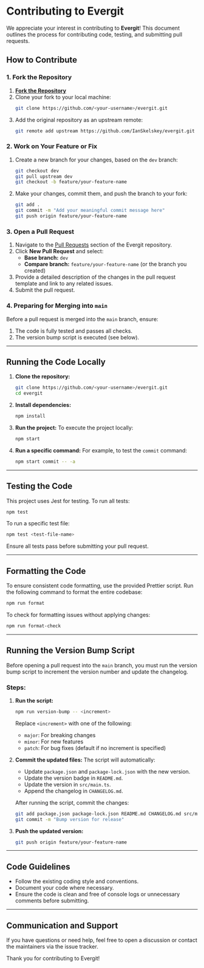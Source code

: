 # Contributing to Evergit

We appreciate your interest in contributing to **Evergit**! This document outlines the process for contributing code, testing, and submitting pull requests.

## How to Contribute

### 1. Fork the Repository

1. [**Fork the Repository**](https://github.com/IanSkelskey/evergit/fork)
2. Clone your fork to your local machine:
    ```bash
    git clone https://github.com/<your-username>/evergit.git
    ```
3. Add the original repository as an upstream remote:
    ```bash
    git remote add upstream https://github.com/IanSkelskey/evergit.git
    ```

### 2. Work on Your Feature or Fix

1. Create a new branch for your changes, based on the `dev` branch:
    ```bash
    git checkout dev
    git pull upstream dev
    git checkout -b feature/your-feature-name
    ```
2. Make your changes, commit them, and push the branch to your fork:
    ```bash
    git add .
    git commit -m "Add your meaningful commit message here"
    git push origin feature/your-feature-name
    ```

### 3. Open a Pull Request

1. Navigate to the [Pull Requests](https://github.com/IanSkelskey/evergit/pulls) section of the Evergit repository.
2. Click **New Pull Request** and select:
    - **Base branch:** `dev`
    - **Compare branch:** `feature/your-feature-name` (or the branch you created)
3. Provide a detailed description of the changes in the pull request template and link to any related issues.
4. Submit the pull request.

### 4. Preparing for Merging into `main`

Before a pull request is merged into the `main` branch, ensure:

1. The code is fully tested and passes all checks.
2. The version bump script is executed (see below).

---

## Running the Code Locally

1. **Clone the repository:**

    ```bash
    git clone https://github.com/<your-username>/evergit.git
    cd evergit
    ```

2. **Install dependencies:**

    ```bash
    npm install
    ```

3. **Run the project:**
   To execute the project locally:

    ```bash
    npm start
    ```

4. **Run a specific command:**
   For example, to test the `commit` command:
    ```bash
    npm start commit -- -a
    ```

---

## Testing the Code

This project uses Jest for testing. To run all tests:

```bash
npm test
```

To run a specific test file:

```bash
npm test <test-file-name>
```

Ensure all tests pass before submitting your pull request.

---

## Formatting the Code

To ensure consistent code formatting, use the provided Prettier script. Run the following command to format the entire codebase:

```bash
npm run format
```

To check for formatting issues without applying changes:

```bash
npm run format-check
```

---

## Running the Version Bump Script

Before opening a pull request into the `main` branch, you must run the version bump script to increment the version number and update the changelog.

### Steps:

1. **Run the script:**

    ```bash
    npm run version-bump -- <increment>
    ```

    Replace `<increment>` with one of the following:

    - `major`: For breaking changes
    - `minor`: For new features
    - `patch`: For bug fixes (default if no increment is specified)

2. **Commit the updated files:**
   The script will automatically:

    - Update `package.json` and `package-lock.json` with the new version.
    - Update the version badge in `README.md`.
    - Update the version in `src/main.ts`.
    - Append the changelog in `CHANGELOG.md`.

    After running the script, commit the changes:

    ```bash
    git add package.json package-lock.json README.md CHANGELOG.md src/main.ts
    git commit -m "Bump version for release"
    ```

3. **Push the updated version:**
    ```bash
    git push origin feature/your-feature-name
    ```

---

## Code Guidelines

-   Follow the existing coding style and conventions.
-   Document your code where necessary.
-   Ensure the code is clean and free of console logs or unnecessary comments before submitting.

---

## Communication and Support

If you have questions or need help, feel free to open a discussion or contact the maintainers via the issue tracker.

Thank you for contributing to Evergit!

